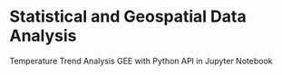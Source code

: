  # Statistical and Geospatial Data Analysis
Temperature Trend Analysis
GEE with Python API in Jupyter Notebook
